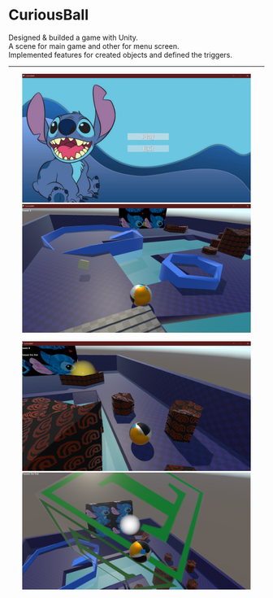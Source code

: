 # CuriousBall
Designed & builded a game with Unity. <br> 
A scene for main game and other for menu screen. <br> 
Implemented features for created objects and defined the triggers.
<hr>
<p align="center">
  <img src="/CuriousBall_ss/1.png" width="450" title="hover text">
  <img src="/CuriousBall_ss/3.png" width="450" alt="accessibility text">
</p>
<p align="center">
  <img src="/CuriousBall_ss/5.png" width="450" title="hover text">
  <img src="/CuriousBall_ss/7.png" width="450" alt="accessibility text">
</p>
